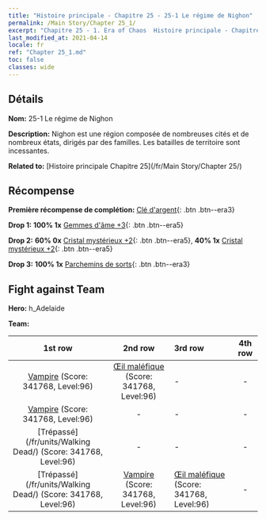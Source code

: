 ```yaml
---
title: "Histoire principale - Chapitre 25 - 25-1 Le régime de Nighon"
permalink: /Main Story/Chapter 25_1/
excerpt: "Chapitre 25 - 1. Era of Chaos  Histoire principale - Chapitre 25_1. 25-1 Le régime de Nighon"
last_modified_at: 2021-04-14
locale: fr
ref: "Chapter 25_1.md"
toc: false
classes: wide
---
```


## Détails

 **Nom:** 25-1 Le régime de Nighon

 **Description:** Nighon est une région composée de nombreuses cités et de nombreux états, dirigés par des familles. Les batailles de territoire sont incessantes.

 **Related to:** [Histoire principale Chapitre 25](/fr/Main Story/Chapter 25/)

## Récompense

 **Première récompense de complétion:** [Clé d'argent](/fr/Items/con_693/){: .btn .btn--era3}

 **Drop 1:** **100% 1x** [Gemmes d'âme +3](/fr/Items/mat_86/){: .btn .btn--era5}

 **Drop 2:** **60% 0x** [Cristal mystérieux +2](/fr/Items/mat_80/){: .btn .btn--era5}, **40% 1x** [Cristal mystérieux +2](/fr/Items/mat_80/){: .btn .btn--era5}

 **Drop 3:** **100% 1x** [Parchemins de sorts](/fr/Items/con_694/){: .btn .btn--era3}


## Fight against Team
 **Hero:** h_Adelaide

 **Team:**


  | 1st row | 2nd row | 3rd row | 4th row |
  |:----:|:----:|:----|:----:|
  | [Vampire](/fr/units/Vampire/) (Score: 341768, Level:96)  | [Œil maléfique](/fr/units/Beholder/) (Score: 341768, Level:96)  | - | - |
  | [Vampire](/fr/units/Vampire/) (Score: 341768, Level:96)  | - | - | - |
  | [Trépassé](/fr/units/Walking Dead/) (Score: 341768, Level:96)  | - | - | - |
  | [Trépassé](/fr/units/Walking Dead/) (Score: 341768, Level:96)  | [Vampire](/fr/units/Vampire/) (Score: 341768, Level:96)  | [Œil maléfique](/fr/units/Beholder/) (Score: 341768, Level:96)  | - |


